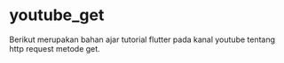 # youtube_get
Berikut merupakan bahan ajar tutorial flutter pada kanal youtube tentang http request metode get.
